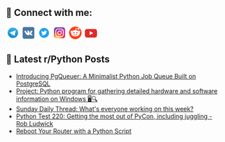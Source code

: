 ## 🔎 Connect with me:
[<img src="https://github.com/bullbesh/bullbesh/blob/main/images/Telegram.png" width="32" height="32" />](https://t.me/bullbesh)
[<img src="https://github.com/bullbesh/bullbesh/blob/main/images/VK.png" width="32" height="32" />](https://vk.com/bullbesh)
[<img src="https://github.com/bullbesh/bullbesh/blob/main/images/Twitter.png" width="32" height="32" />](https://twitter.com/bullbesh1)
[<img src="https://github.com/bullbesh/bullbesh/blob/main/images/Instagram.png" width="32" height="32" />](https://www.instagram.com/bullbesh)
[<img src="https://github.com/bullbesh/bullbesh/blob/main/images/Reddit.png" width="32" height="32" />](https://www.reddit.com/user/bullbesh)
[<img src="https://github.com/bullbesh/bullbesh/blob/main/images/YouTube.png" width="32" height="32" />](https://www.youtube.com/channel/UCtfjRs6uzgq5mfm8S06WTcg)

## 📕 Latest r/Python Posts
<!-- BLOG-POST-LIST:START -->
- [Introducing PgQueuer: A Minimalist Python Job Queue Built on PostgreSQL](https://www.reddit.com/r/Python/comments/1ckrmog/introducing_pgqueuer_a_minimalist_python_job/)
- [Project: Python program for gathering detailed hardware and software information on Windows 🖥️🔍](https://www.reddit.com/r/Python/comments/1ckr551/project_python_program_for_gathering_detailed/)
- [Sunday Daily Thread: What&#39;s everyone working on this week?](https://www.reddit.com/r/Python/comments/1cke7cp/sunday_daily_thread_whats_everyone_working_on/)
- [Python Test 220: Getting the most out of PyCon, including juggling - Rob Ludwick](https://www.reddit.com/r/Python/comments/1ckc18e/python_test_220_getting_the_most_out_of_pycon/)
- [Reboot Your Router with a Python Script](https://www.reddit.com/r/Python/comments/1ck452a/reboot_your_router_with_a_python_script/)
<!-- BLOG-POST-LIST:END -->
